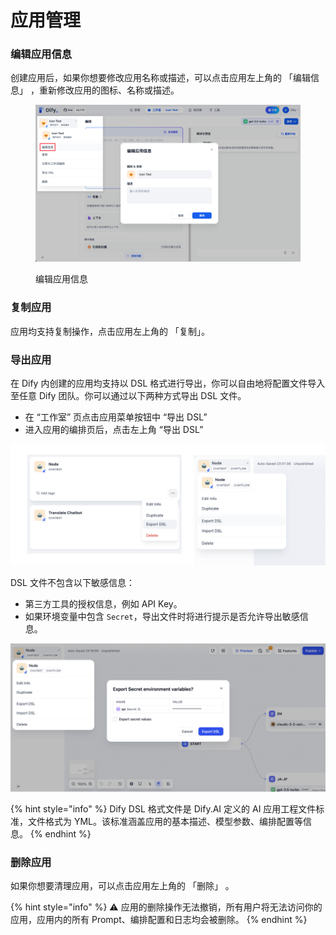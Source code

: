 # 应用管理

### 编辑应用信息

创建应用后，如果你想要修改应用名称或描述，可以点击应用左上角的 「编辑信息」 ，重新修改应用的图标、名称或描述。

<figure><img src="../../.gitbook/assets/image (311).png" alt="zh-Hans-edit-app-info"><figcaption><p>编辑应用信息</p></figcaption></figure>

### 复制应用

应用均支持复制操作，点击应用左上角的 「复制」。

### 导出应用

在 Dify 内创建的应用均支持以 DSL 格式进行导出，你可以自由地将配置文件导入至任意 Dify 团队。你可以通过以下两种方式导出 DSL 文件。

* 在 “工作室” 页点击应用菜单按钮中 “导出 DSL”
* 进入应用的编排页后，点击左上角 “导出 DSL”

![](../../.gitbook/assets/export-dsl.png)

DSL 文件不包含以下敏感信息：

* 第三方工具的授权信息，例如 API Key。
* 如果环境变量中包含 `Secret`，导出文件时将进行提示是否允许导出敏感信息。

![](../../.gitbook/assets/export-dsl-secret.png)

{% hint style="info" %}
Dify DSL 格式文件是 Dify.AI 定义的 AI 应用工程文件标准，文件格式为 YML。该标准涵盖应用的基本描述、模型参数、编排配置等信息。
{% endhint %}

### 删除应用

如果你想要清理应用，可以点击应用左上角的 「删除」 。

{% hint style="info" %}
⚠️ 应用的删除操作无法撤销，所有用户将无法访问你的应用，应用内的所有 Prompt、编排配置和日志均会被删除。
{% endhint %}
